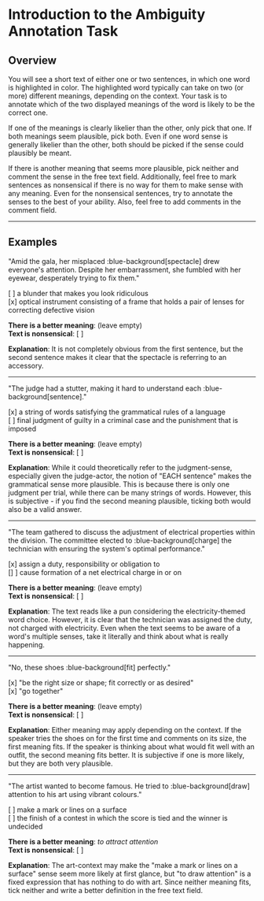 # Introduction to the Ambiguity Annotation Task

## Overview

You will see a short text of either one or two sentences, in which one word is highlighted in color. The highlighted word typically can take on two (or more) different meanings, depending on the context. Your task is to annotate which of the two displayed meanings of the word is likely to be the correct one. 

If one of the meanings is clearly likelier than the other, only pick that one.
If both meanings seem plausible, pick both. Even if one word sense is generally likelier than the other, both should be picked if the sense could plausibly be meant.

If there is another meaning that seems more plausible, pick neither and comment the sense in the free text field.
Additionally, feel free to mark sentences as nonsensical if there is no way for them to make sense with any meaning. Even for the nonsensical sentences, try to annotate the senses to the best of your ability.
Also, feel free to add comments in the comment field.

---

## Examples

"Amid the gala, her misplaced :blue-background[spectacle] drew everyone's attention. Despite her embarrassment, she fumbled with her eyewear, desperately trying to fix them."

[ ] a blunder that makes you look ridiculous  
[x] optical instrument consisting of a frame that holds a pair of lenses for correcting defective vision

**There is a better meaning**: (leave empty)  
**Text is nonsensical**: [ ]

**Explanation**: It is not completely obvious from the first sentence, but the second sentence makes it clear that the spectacle is referring to an accessory.

---

"The judge had a stutter, making it hard to understand each :blue-background[sentence]."

[x] a string of words satisfying the grammatical rules of a language  
[ ] final judgment of guilty in a criminal case and the punishment that is imposed

**There is a better meaning**: (leave empty)  
**Text is nonsensical**: [ ]

**Explanation**: While it could theoretically refer to the judgment-sense, especially given the judge-actor, the notion of "EACH sentence" makes the grammatical sense more plausible. This is because there is only one judgment per trial, while there can be many strings of words. However, this is subjective - if you find the second meaning plausible, ticking both would also be a valid answer.

---

"The team gathered to discuss the adjustment of electrical properties within the division. The committee elected to :blue-background[charge] the technician with ensuring the system's optimal performance."

[x] assign a duty, responsibility or obligation to  
[] ] cause formation of a net electrical charge in or on

**There is a better meaning**: (leave empty)  
**Text is nonsensical**: [ ]

**Explanation**: The text reads like a pun considering the electricity-themed word choice. However, it is clear that the technician was assigned the duty, not charged with electricity. Even when the text seems to be aware of a word's multiple senses, take it literally and think about what is really happening.

---

"No, these shoes :blue-background[fit] perfectly."

[x] "be the right size or shape; fit correctly or as desired"  
[x] "go together"

**There is a better meaning**: (leave empty)  
**Text is nonsensical**: [ ]

**Explanation**: Either meaning may apply depending on the context. If the speaker tries the shoes on for the first time and comments on its size, the first meaning fits. If the speaker is thinking about what would fit well with an outfit, the second meaning fits better. It is subjective if one is more likely, but they are both very plausible.

---

"The artist wanted to become famous. He tried to :blue-background[draw] attention to his art using vibrant colours."

[ ] make a mark or lines on a surface  
[ ] the finish of a contest in which the score is tied and the winner is undecided

**There is a better meaning**: *to attract attention*  
**Text is nonsensical**: [ ]

**Explanation**: The art-context may make the "make a mark or lines on a surface" sense seem more likely at first glance, but "to draw attention" is a fixed expression that has nothing to do with art. Since neither meaning fits, tick neither and write a better definition in the free text field.
